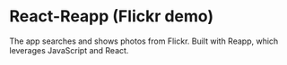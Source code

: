 # React-Reapp (Flickr demo)
The app searches and shows photos from Flickr. Built with Reapp, which leverages JavaScript and React.
